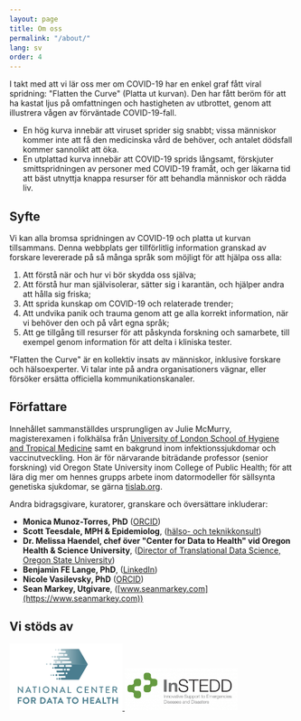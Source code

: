 ```yaml
---
layout: page
title: Om oss
permalink: "/about/"
lang: sv
order: 4
---
```

I takt med att vi lär oss mer om COVID-19 har en enkel graf fått viral spridning: "Flatten the Curve" (Platta ut kurvan). Den har fått beröm för att ha kastat ljus på omfattningen och hastigheten av utbrottet, genom att illustrera vågen av förväntade COVID-19-fall.

- En hög kurva innebär att viruset sprider sig snabbt; vissa människor kommer inte att få den medicinska vård de behöver, och antalet dödsfall kommer sannolikt att öka. 
- En utplattad kurva innebär att COVID-19 sprids långsamt, förskjuter smittspridningen av personer med COVID-19 framåt, och ger läkarna tid att bäst utnyttja knappa resurser för att behandla människor och rädda liv. 

## Syfte 
Vi kan alla bromsa spridningen av COVID-19 och platta ut kurvan tillsammans. Denna webbplats ger tillförlitlig information granskad av forskare levererade på så många språk som möjligt för att hjälpa oss alla: 
1. Att förstå när och hur vi bör skydda oss själva; 
2. Att förstå hur man självisolerar, sätter sig i karantän, och hjälper andra att hålla sig friska; 
3. Att sprida kunskap om COVID-19 och relaterade trender; 
4. Att undvika panik och trauma genom att ge alla korrekt information, när vi behöver den och på vårt egna språk; 
5. Att ge tillgång till resurser för att påskynda forskning och samarbete, till exempel genom information för att delta i kliniska tester. 

"Flatten the Curve" är en kollektiv insats av människor, inklusive forskare och hälsoexperter. Vi talar inte på andra organisationers vägnar, eller försöker ersätta officiella kommunikationskanaler. 

## Författare 

Innehållet sammanställdes ursprungligen av Julie McMurry, magisterexamen i folkhälsa från [University of London School of Hygiene and Tropical Medicine](http://lshtm.ac.uk/) samt en bakgrund inom infektionssjukdomar och vaccinutveckling. Hon är för närvarande biträdande professor (senior forskning) vid Oregon State University inom College of Public Health; för att lära dig mer om hennes grupps arbete inom datormodeller för sällsynta genetiska sjukdomar, se gärna [tislab.org](http://tislab.org/). 

Andra bidragsgivare, kuratorer, granskare och översättare inkluderar: 

 - **Monica Munoz-Torres, PhD** ([ORCID](https://orcid.org/0000-0001-8430-6039)) 
 - **Scott Teesdale, MPH & Epidemiolog**, ([hälso- och teknikkonsult](https://www.linkedin.com/in/scottteesdale/)) 
 - **Dr. Melissa Haendel, chef över "Center for Data to Health" vid Oregon Health & Science University**, ([Director of Translational Data Science, Oregon State University](https://tislab.org/)) 
 - **Benjamin FE Lange, PhD**, ([LinkedIn](https://www.linkedin.com/in/dr-benjamin-fe-lange-a609b838)) 
 - **Nicole Vasilevsky, PhD** ([ORCID](https://orcid.org/0000-0001-5208-3432)) 
 - **Sean Markey, Utgivare**, ([www.seanmarkey.com](https://www.seanmarkey.com)) 


## Vi stöds av 

 <a href="https://ctsa.ncats.nih.gov/cd2h/" target="_blank"> <img src="/images/logos/CD2H.png" width="200px"/> </a> 
 <a href="https://instedd.org" target="_blank"> <img src="/images/logos/instedd_site_logo.png" width="200px"/> </a> 
